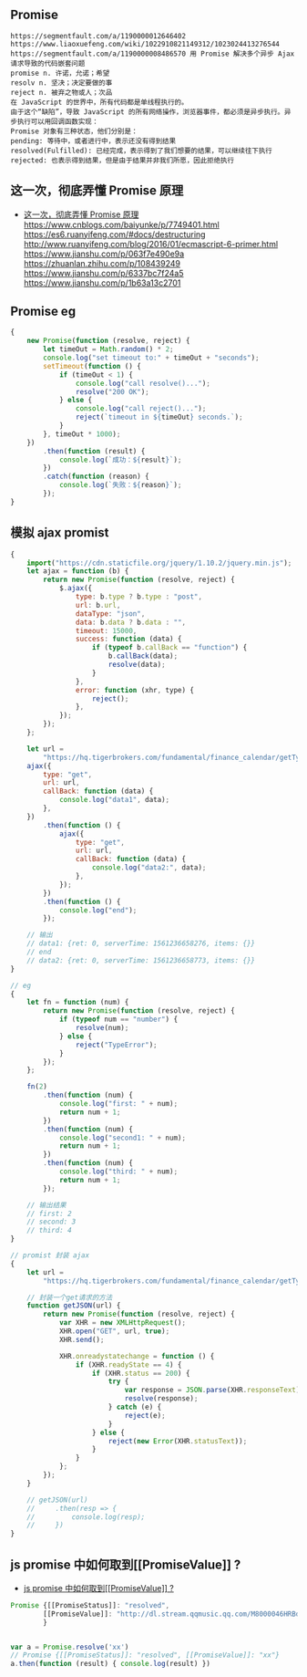 ## Promise

```
https://segmentfault.com/a/1190000012646402
https://www.liaoxuefeng.com/wiki/1022910821149312/1023024413276544
https://segmentfault.com/a/1190000008486570 用 Promise 解决多个异步 Ajax 请求导致的代码嵌套问题
promise n. 许诺，允诺；希望
resolv n. 坚决；决定要做的事
reject n. 被弃之物或人；次品
在 JavaScript 的世界中，所有代码都是单线程执行的。
由于这个“缺陷”，导致 JavaScript 的所有网络操作，浏览器事件，都必须是异步执行。异步执行可以用回调函数实现：
Promise 对象有三种状态，他们分别是：
pending: 等待中，或者进行中，表示还没有得到结果
resolved(Fulfilled): 已经完成，表示得到了我们想要的结果，可以继续往下执行
rejected: 也表示得到结果，但是由于结果并非我们所愿，因此拒绝执行
```

## 这一次，彻底弄懂 Promise 原理

-   [这一次，彻底弄懂 Promise 原理](https://zhuanlan.zhihu.com/p/108439249)
    https://www.cnblogs.com/baiyunke/p/7749401.html
    https://es6.ruanyifeng.com/#docs/destructuring
    http://www.ruanyifeng.com/blog/2016/01/ecmascript-6-primer.html
    https://www.jianshu.com/p/063f7e490e9a
    https://zhuanlan.zhihu.com/p/108439249
    https://www.jianshu.com/p/6337bc7f24a5
    https://www.jianshu.com/p/1b63a13c2701

## Promise eg

```js
{
	new Promise(function (resolve, reject) {
		let timeOut = Math.random() * 2;
		console.log("set timeout to:" + timeOut + "seconds");
		setTimeout(function () {
			if (timeOut < 1) {
				console.log("call resolve()...");
				resolve("200 OK");
			} else {
				console.log("call reject()...");
				reject(`timeout in ${timeOut} seconds.`);
			}
		}, timeOut * 1000);
	})
		.then(function (result) {
			console.log(`成功：${result}`);
		})
		.catch(function (reason) {
			console.log(`失败：${reason}`);
		});
}
```

## 模拟 ajax promist

```js
{
	import("https://cdn.staticfile.org/jquery/1.10.2/jquery.min.js");
	let ajax = function (b) {
		return new Promise(function (resolve, reject) {
			$.ajax({
				type: b.type ? b.type : "post",
				url: b.url,
				dataType: "json",
				data: b.data ? b.data : "",
				timeout: 15000,
				success: function (data) {
					if (typeof b.callBack == "function") {
						b.callBack(data);
						resolve(data);
					}
				},
				error: function (xhr, type) {
					reject();
				},
			});
		});
	};

	let url =
		"https://hq.tigerbrokers.com/fundamental/finance_calendar/getType/2017-02-26/2017-06-10";
	ajax({
		type: "get",
		url: url,
		callBack: function (data) {
			console.log("data1", data);
		},
	})
		.then(function () {
			ajax({
				type: "get",
				url: url,
				callBack: function (data) {
					console.log("data2:", data);
				},
			});
		})
		.then(function () {
			console.log("end");
		});

	// 输出
	// data1: {ret: 0, serverTime: 1561236658276, items: {}}
	// end
	// data2: {ret: 0, serverTime: 1561236658773, items: {}}
}

// eg
{
	let fn = function (num) {
		return new Promise(function (resolve, reject) {
			if (typeof num == "number") {
				resolve(num);
			} else {
				reject("TypeError");
			}
		});
	};

	fn(2)
		.then(function (num) {
			console.log("first: " + num);
			return num + 1;
		})
		.then(function (num) {
			console.log("second1: " + num);
			return num + 1;
		})
		.then(function (num) {
			console.log("third: " + num);
			return num + 1;
		});

	// 输出结果
	// first: 2
	// second: 3
	// third: 4
}

// promist 封装 ajax
{
	let url =
		"https://hq.tigerbrokers.com/fundamental/finance_calendar/getType/2017-02-26/2017-06-10";

	// 封装一个get请求的方法
	function getJSON(url) {
		return new Promise(function (resolve, reject) {
			var XHR = new XMLHttpRequest();
			XHR.open("GET", url, true);
			XHR.send();

			XHR.onreadystatechange = function () {
				if (XHR.readyState == 4) {
					if (XHR.status == 200) {
						try {
							var response = JSON.parse(XHR.responseText);
							resolve(response);
						} catch (e) {
							reject(e);
						}
					} else {
						reject(new Error(XHR.statusText));
					}
				}
			};
		});
	}

	// getJSON(url)
	//     .then(resp => {
	//         console.log(resp);
	//     })
}
```

## js promise 中如何取到[[PromiseValue]] ?

-   [js promise 中如何取到[[PromiseValue]] ?](https://segmentfault.com/q/1010000010670739)

```js
Promise {[[PromiseStatus]]: "resolved",
        [[PromiseValue]]: "http://dl.stream.qqmusic.qq.com/M8000046HRBd0FvKLm…C380C8F140044403EDC0124&guid=489780640&fromtag=30"
        }


var a = Promise.resolve('xx')
// Promise {[[PromiseStatus]]: "resolved", [[PromiseValue]]: "xx"}
a.then(function (result) { console.log(result) })
```
